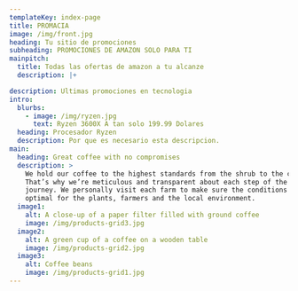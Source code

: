 ```yaml
---
templateKey: index-page
title: PROMACIA
image: /img/front.jpg
heading: Tu sitio de promociones
subheading: PROMOCIONES DE AMAZON SOLO PARA TI
mainpitch:
  title: Todas las ofertas de amazon a tu alcanze
  description: |+

description: Ultimas promociones en tecnologia
intro:
  blurbs:
    - image: /img/ryzen.jpg
      text: Ryzen 3600X A tan solo 199.99 Dolares
  heading: Procesador Ryzen
  description: Por que es necesario esta descripcion.
main:
  heading: Great coffee with no compromises
  description: >
    We hold our coffee to the highest standards from the shrub to the cup.
    That’s why we’re meticulous and transparent about each step of the coffee’s
    journey. We personally visit each farm to make sure the conditions are
    optimal for the plants, farmers and the local environment.
  image1:
    alt: A close-up of a paper filter filled with ground coffee
    image: /img/products-grid3.jpg
  image2:
    alt: A green cup of a coffee on a wooden table
    image: /img/products-grid2.jpg
  image3:
    alt: Coffee beans
    image: /img/products-grid1.jpg
---
```


